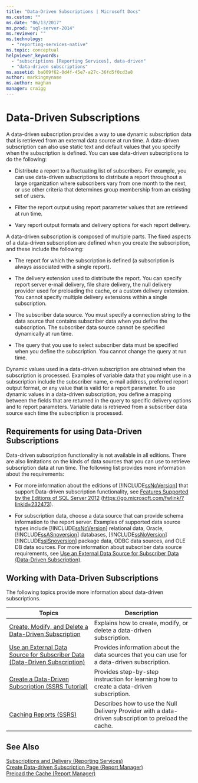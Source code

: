 ```yaml
---
title: "Data-Driven Subscriptions | Microsoft Docs"
ms.custom: ""
ms.date: "06/13/2017"
ms.prod: "sql-server-2014"
ms.reviewer: ""
ms.technology: 
  - "reporting-services-native"
ms.topic: conceptual
helpviewer_keywords: 
  - "subscriptions [Reporting Services], data-driven"
  - "data-driven subscriptions"
ms.assetid: ba009f62-0d4f-45e7-a27c-36fd5f0cd3a8
author: markingmyname
ms.author: maghan
manager: craigg
---
```

# Data-Driven Subscriptions
  A data-driven subscription provides a way to use dynamic subscription data that is retrieved from an external data source at run time. A data-driven subscription can also use static text and default values that you specify when the subscription is defined. You can use data-driven subscriptions to do the following:  
  
-   Distribute a report to a fluctuating list of subscribers. For example, you can use data-driven subscriptions to distribute a report throughout a large organization where subscribers vary from one month to the next, or use other criteria that determines group membership from an existing set of users.  
  
-   Filter the report output using report parameter values that are retrieved at run time.  
  
-   Vary report output formats and delivery options for each report delivery.  
  
 A data-driven subscription is composed of multiple parts. The fixed aspects of a data-driven subscription are defined when you create the subscription, and these include the following:  
  
-   The report for which the subscription is defined (a subscription is always associated with a single report).  
  
-   The delivery extension used to distribute the report. You can specify report server e-mail delivery, file share delivery, the null delivery provider used for preloading the cache, or a custom delivery extension. You cannot specify multiple delivery extensions within a single subscription.  
  
-   The subscriber data source. You must specify a connection string to the data source that contains subscriber data when you define the subscription. The subscriber data source cannot be specified dynamically at run time.  
  
-   The query that you use to select subscriber data must be specified when you define the subscription. You cannot change the query at run time.  
  
 Dynamic values used in a data-driven subscription are obtained when the subscription is processed. Examples of variable data that you might use in a subscription include the subscriber name, e-mail address, preferred report output format, or any value that is valid for a report parameter. To use dynamic values in a data-driven subscription, you define a mapping between the fields that are returned in the query to specific delivery options and to report parameters. Variable data is retrieved from a subscriber data source each time the subscription is processed.  
  
## Requirements for using Data-Driven Subscriptions  
 Data-driven subscription functionality is not available in all editions. There are also limitations on the kinds of data sources that you can use to retrieve subscription data at run time. The following list provides more information about the requirements:  
  
-   For more information about the editions of [!INCLUDE[ssNoVersion](../../includes/ssnoversion-md.md)] that support Data-driven subscription functionality, see [Features Supported by the Editions of SQL Server 2012](https://go.microsoft.com/fwlink/?linkid=232473) (https://go.microsoft.com/fwlink/?linkid=232473).  
  
-   For subscription data, choose a data source that can provide schema information to the report server. Examples of supported data source types include [!INCLUDE[ssNoVersion](../../includes/ssnoversion-md.md)] relational data, Oracle, [!INCLUDE[ssASnoversion](../../includes/ssasnoversion-md.md)] databases, [!INCLUDE[ssNoVersion](../../includes/ssnoversion-md.md)] [!INCLUDE[ssISnoversion](../../includes/ssisnoversion-md.md)] package data, ODBC data sources, and OLE DB data sources. For more information about subscriber data source requirements, see [Use an External Data Source for Subscriber Data &#40;Data-Driven Subscription&#41;](use-an-external-data-source-for-subscriber-data-data-driven-subscription.md).  
  
## Working with Data-Driven Subscriptions  
 The following topics provide more information about data-driven subscriptions.  
  
|Topics|Description|  
|------------|-----------------|  
|[Create, Modify, and Delete a Data-Driven Subscription](data-driven-subscriptions.md)|Explains how to create, modify, or delete a data-driven subscription.|  
|[Use an External Data Source for Subscriber Data &#40;Data-Driven Subscription&#41;](use-an-external-data-source-for-subscriber-data-data-driven-subscription.md)|Provides information about the data sources that you can use for a data-driven subscription.|  
|[Create a Data-Driven Subscription &#40;SSRS Tutorial&#41;](../create-a-data-driven-subscription-ssrs-tutorial.md)|Provides step-by-step instruction for learning how to create a data-driven subscription.|  
|[Caching Reports &#40;SSRS&#41;](../report-server/caching-reports-ssrs.md)|Describes how to use the Null Delivery Provider with a data-driven subscription to preload the cache.|  
  
## See Also  
 [Subscriptions and Delivery &#40;Reporting Services&#41;](subscriptions-and-delivery-reporting-services.md)   
 [Create Data-driven Subscription Page &#40;Report Manager&#41;](../create-data-driven-subscription-page-report-manager.md)   
 [Preload the Cache &#40;Report Manager&#41;](../report-server/preload-the-cache-report-manager.md)  
  
  
